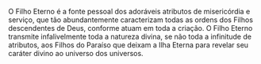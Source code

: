 ﻿O Filho Eterno é a fonte pessoal dos adoráveis atributos de misericórdia e serviço, que tão abundantemente caracterizam todas as ordens dos Filhos descendentes de Deus, conforme atuam em toda a criação. O Filho Eterno transmite infalivelmente toda a natureza divina, se não toda a infinitude de atributos, aos Filhos do Paraíso que deixam a Ilha Eterna para revelar seu caráter divino ao universo dos universos.